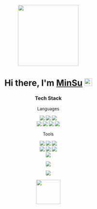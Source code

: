 <div align="center">
  <img src="https://cdn.dribbble.com/users/405145/screenshots/5407088/media/ae3b00f05944b8a8920a0b83302d351f.gif" width="200px">
</div>
<div align="center">
   <h1>Hi there, I'm <a href="https://hemant.codes">MinSu</a> <img src="https://media.giphy.com/media/hvRJCLFzcasrR4ia7z/giphy.gif" width="25px">
</div>


  
<div align=center>
	<h3>Tech Stack</h3>
	<p>Languages</p>
</div>


<p align="center">
<image src="https://img.shields.io/badge/Python-blue?style=flat&logo=Python&logoColor=white&"> <image src="https://img.shields.io/badge/django-092E20?style=flat&logo=django&logoColor=white&?"> <image src="https://img.shields.io/badge/Django REST framework-092E20?style=flat&logo=django&logoColor=white&?"> <br>
<image src="https://img.shields.io/badge/Javascript-F7DF1E?style=flat&logo=JavaScript&logoColor=white&?">
<image src="https://img.shields.io/badge/jQuery-0769AD?style=flat&logo=jQuery&logoColor=white&?">
<image src="https://img.shields.io/badge/HTML5-E34F26?style=flat&logo=HTML5&logoColor=white&?">
<image src="https://img.shields.io/badge/CSS-black?style=flat&logo=CSS&logoColor=white&?"><br>


<div align=center>
	<p>Tools</p>
<image src="https://img.shields.io/badge/SQLite-003B57?style=flat&logo=SQLite&logoColor=white&?">
<image src="https://img.shields.io/badge/MySQL-4479A1?style=flat&logo=MySQL&logoColor=white&?">
<image src="https://img.shields.io/badge/PostgreSQL-4169E1?style=flat&logo=PostgreSQL&logoColor=white&?"> <br>
<image src="https://img.shields.io/badge/Docker-2496ED?style=flat&logo=Docker&logoColor=white&?">
<image src="https://img.shields.io/badge/NGINX-009639?style=flat&logo=NGINX&logoColor=white&?">
<image src="https://img.shields.io/badge/Visual Studio Code-007ACC?style=flat&logo=Visual Studio Code&logoColor=white&?"><br>
<image src="https://img.shields.io/badge/Amazon AWS-232F3E?style=flat&logo=Amazon AWS&logoColor=white&?">
</div>
  
  
</p>
  
<p align="center">
<a href="https://tikitaka205.tistory.com/">
<image src="https://img.shields.io/badge/Tistory-black?style=for-the-badge&logo=Tistory&logoColor=white">
</p>
  
<p align="center">
<img src="https://github-readme-stats.vercel.app/api?username=tikitaka205&show_icons=true">
</p>
  

  <div align="center">
  <img src="https://media.tenor.com/fJjW0Q5fDUMAAAAi/football-soccer.gif" width="80px">
</div>
